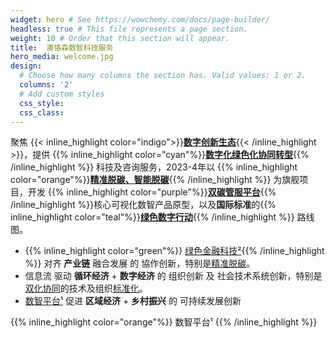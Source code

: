 ```yaml
---
widget: hero # See https://wowchemy.com/docs/page-builder/
headless: true # This file represents a page section.
weight: 10 # Order that this section will appear.
title:  澳恪森数智科技服务
hero_media: welcome.jpg
design:
  # Choose how many columns the section has. Valid values: 1 or 2.
  columns: '2'
  # Add custom styles
  css_style: 
  css_class: 
---
```


聚焦 {{< inline_highlight color="indigo">}}**[数字创新生态](about/数字创新生态)**{{< /inline_highlight >}}，提供 {{% inline_highlight color="cyan"%}}**[数字化绿色化协同转型](about/数字化绿色化协同转型)**{{% /inline_highlight %}} 科技及咨询服务，2023-4年以 {{% inline_highlight color="orange"%}}**[精准脱碳、智能脱碳](about/精准脱碳)**{{% /inline_highlight %}} 为旗舰项目，开发 {{% inline_highlight color="purple"%}}**[双碳管服平台](about/双碳管服平台)**{{% /inline_highlight %}}核心可视化数智产品原型，以及**国际标准**的{{% inline_highlight color="teal"%}}**[绿色数字行动](about/绿色数字行动)**{{% /inline_highlight %}} 路线图。

<!--
<small class="text-muted">聚焦</small>
<span class="highlight-container highlight-yellow"><span class="highlight"><a href="#脚注">数智平台¹</a></span></span>
 与 
 <span class="highlight-container highlight-green"><span class="highlight"><a href="#脚注">绿色金融科技²</a></span></span>
 的 
<span class="highlight-container highlight-fushia"><span class="highlight"><a href="#脚注">设计创新³</a></span></span>

<small class="text-muted"> 提供  </small>信息咨询<small class="text-muted">  及  </small>设计<small class="text-muted"> 服务，包括如何</small>***设计*** ：

-->

* {{% inline_highlight color="green"%}} [绿色金融科技²](#脚注){{% /inline_highlight %}} 对齐  **产业链** 融合发展 的 協作创新，特别是[精准脱碳](https://oxon8.netlify.app/category/%E7%B2%BE%E5%87%86%E8%84%B1%E7%A2%B3/)。
*  <span class="highlight-container highlight-blue"><span class="highlight">信息流</span></span> 驱动  **循环经济** + **数字经济** 的 组织创新 及 社会技术系统创新，特别是[双化协同](/tag/双化协同数字化绿色化协同转型/)的技术及组织[标准化](/category/标准化/)。
*   <span class="highlight-container highlight-yellow"><span class="highlight"><a href="#脚注"> 数智平台¹</a></span></span> 促进 **区域经济** + **乡村振兴** 的 可持续发展创新

{{% inline_highlight color="orange"%}} 数智平台¹ {{% /inline_highlight %}}
